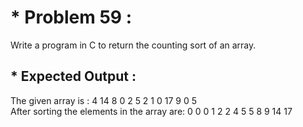 # * Problem 59 :

Write a program in C to return the counting sort of an array.

## * Expected Output :

The given array is : 4 14 8 0 2 5 2 1 0 17 9 0 5  
After sorting the elements in the array are: 0 0 0 1 2 2 4 5 5 8 9 14 17  
